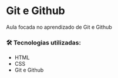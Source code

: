 # Git e Github
Aula focada no aprendizado de Git e Github


### 🛠 Tecnologias utilizadas:
- HTML 
- CSS
- Git e Github






